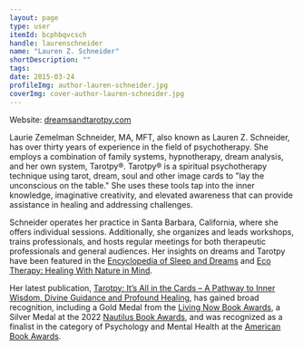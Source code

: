```yaml
---
layout: page
type: user
itemId: bcphbqvcsch
handle: laurenschneider
name: "Lauren Z. Schneider"
shortDescription: ""
tags:
date: 2015-03-24
profileImg: author-lauren-schneider.jpg
coverImg: cover-author-lauren-schneider.jpg
---
```


Website: [dreamsandtarotpy.com](https://www.dreamsandtarotpy.com/)

Laurie Zemelman Schneider, MA, MFT, also known as Lauren Z. Schneider, has over thirty years of experience in the field of psychotherapy. She employs a combination of family systems, hypnotherapy, dream analysis, and her own system, Tarotpy®. Tarotpy® is a spiritual psychotherapy technique using tarot, dream, soul and other image cards to "lay the unconscious on the table." She uses these tools tap into the inner knowledge, imaginative creativity, and elevated awareness that can provide assistance in healing and addressing challenges.

Schneider operates her practice in Santa Barbara, California, where she offers individual sessions. Additionally, she organizes and leads workshops, trains professionals, and hosts regular meetings for both therapeutic professionals and general audiences. Her insights on dreams and Tarotpy have been featured in the [Encyclopedia of Sleep and Dreams](https://www.amazon.com/Encyclopedia-Sleep-Dreams-volumes-Evolution/dp/0313386641) and [Eco Therapy: Healing With Nature in Mind](https://www.amazon.com.au/Ecotherapy-Healing-Nature-Linda-Buzzell/dp/1578051614).

Her latest publication, [Tarotpy: It’s All in the Cards – A Pathway to Inner Wisdom, Divine Guidance and Profound Healing](https://www.amazon.com/Tarotpy-Pathway-Guidance-Profound-Healing/dp/1735934429), has gained broad recognition, including a Gold Medal from the [Living Now Book Awards](https://www.livingnowawards.com/), a Silver Medal at the 2022 [Nautilus Book Awards](https://www.nautilusbookawards.com/), and was recognized as a finalist in the category of Psychology and Mental Health at the [American Book Awards](https://en.wikipedia.org/wiki/American_Book_Awards).

